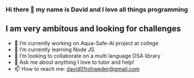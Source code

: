 ### Hi there 👋 my name is David and I love all things programming
## I am very ambitous and looking for challenges

- 🔭 I’m currently working on Aqua-Safe-AI project at college
- 🌱 I’m currently learning Node JS
- 👯 I’m looking to collaborate on a multi language DSA library
- 💬 Ask me about anything I love to tutor and help!
- 📫 How to reach me: david01rohweder@gmail.com

